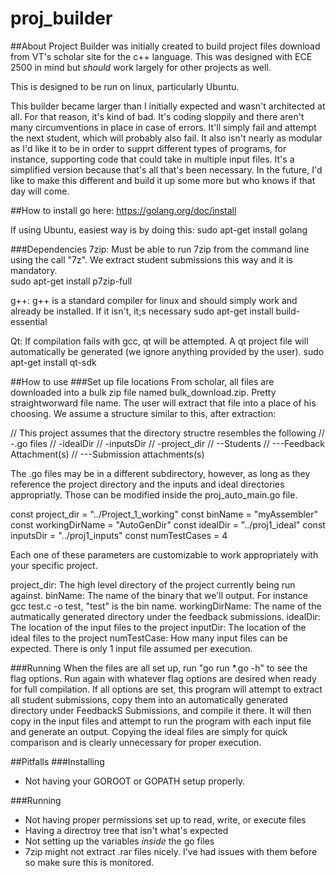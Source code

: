 # proj_builder

##About
Project Builder was initially created to build project files download from VT's scholar site for the c++ language.  This was designed with ECE 2500 in mind but *should* work largely for other projects as well.  

This is designed to be run on linux, particularly Ubuntu.  

This builder became larger than I initially expected and wasn't architected at all.  For that reason, it's kind of bad.  It's coding sloppily and there aren't many circumventions in place in case of errors.  It'll simply fail and attempt the next student, which will probably also fail.  It also isn't nearly as modular as I'd like it to be in order to supprt different types of programs, for instance, supporting code that could take in multiple input files.  It's a simplified version because that's all that's been necessary.  In the future, I'd like to make this different and build it up some more but who knows if that day will come.  

##How to install
go here: https://golang.org/doc/install

If using Ubuntu, easiest way is by doing this:
sudo apt-get install golang

###Dependencies
7zip: Must be able to run 7zip from the command line using the call "7z".  We extract student submissions this way and it is mandatory.  
sudo apt-get install p7zip-full

g++: g++ is a standard compiler for linux and should simply work and already be installed.  If it isn't, it;s necessary
sudo apt-get install build-essential

Qt: If compilation fails with gcc, qt will be attempted.  A qt project file will automatically be generated (we ignore anything provided by the user).
sudo apt-get install qt-sdk

##How to use
###Set up file locations
From scholar, all files are downloaded into a bulk zip file named bulk_download.zip.  Pretty straightworward file name.  The user will extract that file into a place of his choosing.  We assume a structure similar to this, after extraction:

// This project assumes that the directory structre resembles the following
// -.go files
// -idealDir
// -inputsDir
// -project_dir
// --Students
// ---Feedback Attachment(s)
// ---Submission attachments(s)

The .go files may be in a different subdirectory, however, as long as they reference the project directory and the inputs and ideal directories appropriatly.  Those can be modified inside the proj_auto_main.go file.

const project_dir = "../Project_1_working"
const binName = "myAssembler"
const workingDirName = "AutoGenDir"
const idealDir = "../proj1_ideal"
const inputsDir = "../proj1_inputs"
const numTestCases = 4

Each one of these parameters are customizable to work appropriately with your specific project.  

project_dir: The high level directory of the project currently being run against.
binName: The name of the binary that we'll output.  For instance gcc test.c -o test, "test" is the bin name.
workingDirName: The name of the autmatically generated directory under the feedback submissions.
idealDir: The location of the input files to the project
inputDir: The location of the ideal files to the project
numTestCase: How many input files can be expected.  There is only 1 input file assumed per execution.  

###Running
When the files are all set up, run "go run *.go -h" to see the flag options. Run again with whatever flag options are desired when ready for full compilation.  If all options are set, this program will attempt to extract all student submissions, copy them into an automatically generated directory under FeedbackS Submissions, and compile it there.  It will then copy in the input files and attempt to run the program with each input file and generate an output.  Copying the ideal files are simply for quick comparison and is clearly unnecessary for proper execution.  


##Pitfalls
###Installing
* Not having your GOROOT or GOPATH setup properly.  

###Running
* Not having proper permissions set up to read, write, or execute files
* Having a directroy tree that isn't what's expected
* Not setting up the variables *inside* the go files
* 7zip might not extract .rar files nicely.  I've had issues with them before so make sure this is monitored.
